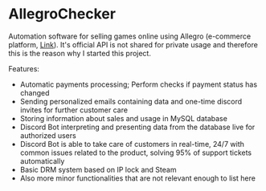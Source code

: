 # AllegroChecker
Automation software for selling games online using Allegro (e-commerce platform, [Link](https://allegro.pl/)). 
It's official API is not shared for private usage and therefore this is the reason why I started this project.


Features:

- Automatic payments processing; Perform checks if payment status has changed
- Sending personalized emails containing data and one-time discord invites for further customer care
- Storing information about sales and usage in MySQL database
- Discord Bot interpreting and presenting data from the database live for authorized users
- Discord Bot is able to take care of customers in real-time, 24/7 with common issues related to the product, solving 95% of support tickets automatically
- Basic DRM system based on IP lock and Steam
- Also more minor functionalities that are not relevant enough to list here
